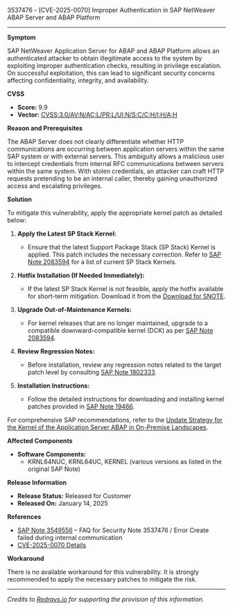 3537476 - [CVE-2025-0070] Improper Authentication in SAP NetWeaver ABAP Server and ABAP Platform

---

**Symptom**

SAP NetWeaver Application Server for ABAP and ABAP Platform allows an authenticated attacker to obtain illegitimate access to the system by exploiting improper authentication checks, resulting in privilege escalation. On successful exploitation, this can lead to significant security concerns affecting confidentiality, integrity, and availability.

**CVSS**

- **Score:** 9.9
- **Vector:** [CVSS:3.0/AV:N/AC:L/PR:L/UI:N/S:C/C:H/I:H/A:H](https://nvd.nist.gov/vuln-metrics/cvss/v3-calculator)

**Reason and Prerequisites**

The ABAP Server does not clearly differentiate whether HTTP communications are occurring between application servers within the same SAP system or with external servers. This ambiguity allows a malicious user to intercept credentials from internal RFC communications between servers within the same system. With stolen credentials, an attacker can craft HTTP requests pretending to be an internal caller, thereby gaining unauthorized access and escalating privileges.

**Solution**

To mitigate this vulnerability, apply the appropriate kernel patch as detailed below:

1. **Apply the Latest SP Stack Kernel:**
   - Ensure that the latest Support Package Stack (SP Stack) Kernel is applied. This patch includes the necessary correction. Refer to [SAP Note 2083594](https://me.sap.com/notes/2083594) for a list of current SP Stack Kernels.

2. **Hotfix Installation (If Needed Immediately):**
   - If the latest SP Stack Kernel is not feasible, apply the hotfix available for short-term mitigation. Download it from the [Download for SNOTE](https://me.sap.com/notes/0040000000032252025).

3. **Upgrade Out-of-Maintenance Kernels:**
   - For kernel releases that are no longer maintained, upgrade to a compatible downward-compatible kernel (DCK) as per [SAP Note 2083594](https://me.sap.com/notes/2083594).

4. **Review Regression Notes:**
   - Before installation, review any regression notes related to the target patch level by consulting [SAP Note 1802333](https://me.sap.com/notes/1802333).

5. **Installation Instructions:**
   - Follow the detailed instructions for downloading and installing kernel patches provided in [SAP Note 19466](https://me.sap.com/notes/19466).

For comprehensive SAP recommendations, refer to the [Update Strategy for the Kernel of the Application Server ABAP in On-Premise Landscapes](https://me.sap.com/deployment-strategies-kernel-abap.pdf).

**Affected Components**

- **Software Components:**
  - KRNL64NUC, KRNL64UC, KERNEL (various versions as listed in the original SAP Note)

**Release Information**

- **Release Status:** Released for Customer
- **Released On:** January 14, 2025

**References**

- [SAP Note 3549556](https://me.sap.com/notes/3549556) – FAQ for Security Note 3537476 / Error Create failed during internal communication
- [CVE-2025-0070 Details](https://www.cve.org/CVERecord?id=CVE-2025-0070)

**Workaround**

There is no available workaround for this vulnerability. It is strongly recommended to apply the necessary patches to mitigate the risk.

---

*Credits to [Redrays.io](https://redrays.io) for supporting the provision of this information.*